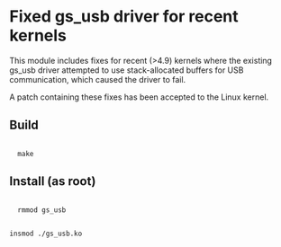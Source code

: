 # Fixed gs_usb driver for recent kernels

This module includes fixes for recent (>4.9) kernels where the existing gs_usb driver attempted to use stack-allocated buffers for USB communication, which caused the driver to fail.

A patch containing these fixes has been accepted to the Linux kernel.

## Build
<code>
  make
</code>

## Install (as root)

<code>
  rmmod gs_usb

  insmod ./gs_usb.ko
</code>
